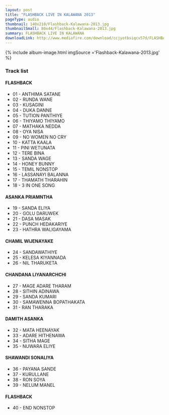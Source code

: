 ```yaml
---
layout: post
title: "FLASHBACK LIVE IN KALAWANA 2013"
pageType: audio
thumbnail: 140x210/Flashback-Kalawana-2013.jpg
thumbnailSmall: 80x44/Flashback-Kalawana-2013.jpg
summary: FLASHBACK LIVE IN KALAWANA
downloadLink: http://www.mediafire.com/download/ccjyotbsiqcv57d/FLASHBACK_LIVE_IN_KALAWANA_2013.rar
---
```


<div class="ab-player" data-boourl="https://audioboom.com/publishing/playlist/v3?autoplay=false&amp;boo_content_type=playlist&amp;data_for_content_type=1273581&amp;image_option=small&amp;link_color=%2358d1eb&amp;player_theme=light&amp;show_title=true&amp;src=https%3A%2F%2Fapi.audioboom.com%2Fplaylists%2F1273581-flashback-live-in-kalawana-2013&player_theme=dark&link_color=%23ffc504&image_option=small&show_title=true" data-boowidth="100%" data-maxheight="285" data-iframestyle="background-color:transparent; display:block; min-width:300px; max-width:700px;" style="background-color:transparent;"></div><script type="text/javascript">(function() { var po = document.createElement("script"); po.type = "text/javascript"; po.async = true; po.src = "https://d15mj6e6qmt1na.cloudfront.net/cdn/embed.js"; var s = document.getElementsByTagName("script")[0]; s.parentNode.insertBefore(po, s); })();</script>

{% include album-image.html imgSource ='Flashback-Kalawana-2013.jpg' %}

### Track list

#### FLASHBACK

- 01 - ANTHIMA SATANE 
- 02 - RUNDA WANE  
- 03 - KUSAGINI
- 04 - DUKA DANNE 
- 05 - TUTION PANTHIYE  
- 06 - THIYAMO THIYAMO  
- 07 - MATHAKA NEDDA  
- 08 - OYA NISA  
- 09 - NO WOMEN NO CRY  
- 10 - KATTA KAALA  
- 11 - PINI WETUNATA  
- 12 - TERE BINA  
- 13 - SANDA WAGE 
- 14 - HONEY BUNNY  
- 15 - TEMIL NONSTOP  
- 16 - LASSANAYI BALANNA 
- 17 - THAMATH THARAHIN  
- 18 - 3 IN ONE SONG

#### ASANKA PRIAMNTHA

- 19 - SANDA ELIYA  
- 20 - GOLU DARUWEK 
- 21 - DASA MASAK 
- 22 - PUNCH HEDAKARIYE 
- 23 - HATHRA WALIGAYAMA

#### CHAMIL WIJENAYAKE

- 24 - SANDAWATHIYE  
- 25 - KELESA KIYANNADA  
- 26 - NIL THARUKETA 

#### CHANDANA LIYANARCHCHI

- 27 - MAGE ADARE THARAM 
- 28 - SITHIN ADINAWA 
- 29 - SANDA KUMARI 
- 30 - SAMAWENNA BOPATHAKATA 
- 31 - RAN THARAKA

#### DAMITH ASANKA

- 32 - MATA HEENAYAK  
- 33 - ADARE HITHENAWA 
- 34 - SITHA MAGE 
- 35 - NUWARA ELIYE

#### SHAWANDI SONALIYA

- 36 - PAYANA SANDE 
- 37 - KURULLANE  
- 38 - RON SOYA  
- 39 - NELUM MANEL

#### FLASHBACK

- 40 - END NONSTOP 
